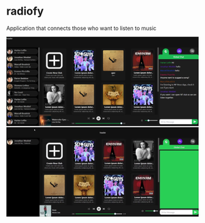 # radiofy

Application that connects those who want to listen to music

![alt text](https://github.com/batuhannoz/radiofy/blob/main/img/Club.png)
![alt text](https://github.com/batuhannoz/radiofy/blob/main/img/Radiofy.gif)